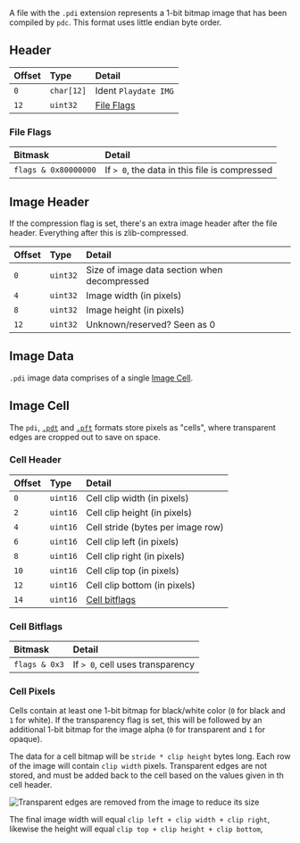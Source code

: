 A file with the `.pdi` extension represents a 1-bit bitmap image that has been compiled by `pdc`. This format uses little endian byte order.

## Header

| Offset | Type      | Detail               |
|:-------|:----------|:---------------------|
| `0`    | `char[12]` | Ident `Playdate IMG` |
| `12`   | `uint32`   | [File Flags](#file-flags) |

### File Flags

| Bitmask             | Detail                                      |
|:--------------------|:--------------------------------------------|
| `flags & 0x80000000` | If `> 0`, the data in this file is compressed |

## Image Header

If the compression flag is set, there's an extra image header after the file header. Everything after this is zlib-compressed. 

| Offset | Type     | Detail |
|:-------|:---------|:--------------------------------|
| `0`    | `uint32`  | Size of image data section when decompressed |
| `4`    | `uint32`  | Image width (in pixels) |
| `8`    | `uint32`  | Image height (in pixels) |
| `12`   | `uint32`  | Unknown/reserved? Seen as 0 |

## Image Data

`.pdi` image data comprises of a single [Image Cell](#image-cell).

## Image Cell

The `pdi`, [`.pdt`](formats/pdi.md) and [`.pft`](formats/pft.md) formats store pixels as "cells", where transparent edges are cropped out to save on space. 

### Cell Header

| Offset | Type     | Detail |
|:-------|:---------|:-------|
| `0`    | `uint16` | Cell clip width (in pixels) |
| `2`    | `uint16` | Cell clip height (in pixels) |
| `4`    | `uint16` | Cell stride (bytes per image row) |
| `6`    | `uint16` | Cell clip left (in pixels) |
| `8`    | `uint16` | Cell clip right (in pixels) |
| `10`   | `uint16` | Cell clip top (in pixels) |
| `12`   | `uint16` | Cell clip bottom (in pixels) |
| `14`   | `uint16` | [Cell bitflags](#cell-bitflags) |

### Cell Bitflags

| Bitmask             | Detail                     |
|:--------------------|:---------------------------|
| `flags & 0x3` | If `> 0`, cell uses transparency |

### Cell Pixels

Cells contain at least one 1-bit bitmap for black/white color (`0` for black and `1` for white). If the transparency flag is set, this will be followed by an additional 1-bit bitmap for the image alpha (`0` for transparent and `1` for opaque).

The data for a cell bitmap will be `stride * clip height` bytes long. Each row of the image will contain `clip width` pixels. Transparent edges are not stored, and must be added back to the cell based on the values given in th cell header.

![Transparent edges are removed from the image to reduce its size](https://github.com/jaames/playdate-reverse-engineering/blob/main/_images/bitmap-clip.png)

The final image width will equal `clip left + clip width + clip right`, likewise the height will equal `clip top + clip height + clip bottom`,